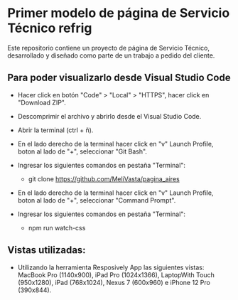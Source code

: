 # Primer modelo de página de Servicio Técnico refrig


Este repositorio contiene un proyecto de página de Servicio Técnico, desarrollado y diseñado como parte de un trabajo a pedido del cliente.


## Para poder visualizarlo desde Visual Studio Code

- Hacer click en botón "Code" > "Local" > "HTTPS", hacer click en "Download ZIP".
- Descomprimir el archivo y abrirlo desde el Visual Studio Code.
  
- Abrir la terminal (ctrl + ñ).
- En el lado derecho de la terminal hacer click en "v" Launch Profile, boton al lado de "+", seleccionar "Git Bash".
- Ingresar los siguientes comandos en pestaña "Terminal":
  - git clone https://github.com/MeliVasta/pagina_aires

- En el lado derecho de la terminal hacer click en "v" Launch Profile, boton al lado de "+", seleccionar "Command Prompt".
- Ingresar los siguientes comandos en pestaña "Terminal":
  - npm run watch-css


## Vistas utilizadas:

- Utilizando la herramienta Resposively App las siguientes vistas: MacBook Pro (1140x900), iPad Pro (1024x1366), LaptopWith Touch (950x1280), iPad (768x1024), Nexus 7 (600x960) e iPhone 12 Pro (390x844).
